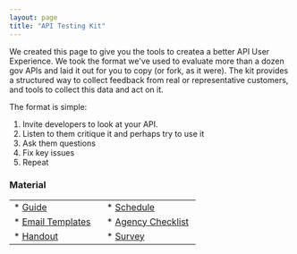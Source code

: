 ```yaml
---
layout: page
title: "API Testing Kit"
---
```


We created this page to give you the tools to createa a better API User Experience. We took the format we've used to evaluate more than a dozen gov APIs and laid it out for you to copy (or fork, as it were). The kit provides a structured way to collect feedback from real or representative customers, and tools to collect this data and act on it.

The format is simple: 

1. Invite developers to look at your API.
2. Listen to them critique it and perhaps try to use it
3. Ask them questions
4. Fix key issues
5. Repeat

### Material  

<table style="width: 66%;" border="0" cellpadding="2" cellspacing="2">
    <tr>
        <td style="width: 33%;">* <a href="http://18f.github.io/API-Usability-Testing/pages/guide.html">Guide</a></td>
        <td style="width: 33%;">* <a href="http://18f.github.io/API-Usability-Testing/pages/schedule.html">Schedule</a></td>
    </tr>
    <tr>
        <td style="width: 33%;">* <a href="http://18f.github.io/API-Usability-Testing/pages/templates">Email Templates</a></td>
        <td style="width: 33%;">* <a href="http://18f.github.io/API-All-the-X/pages/agency_checklist.html">Agency Checklist</a></td>
    </tr>
    <tr>
        <td style="width: 33%;">* <a href="http://18f.github.io/API-Usability-Testing/pages/handout.html">Handout</a></td>
        <td style="width: 33%;">* <a href="http://18f.github.io/API-Usability-Testing/pages/survey.html">Survey</a></td>
    </tr>
</table>
